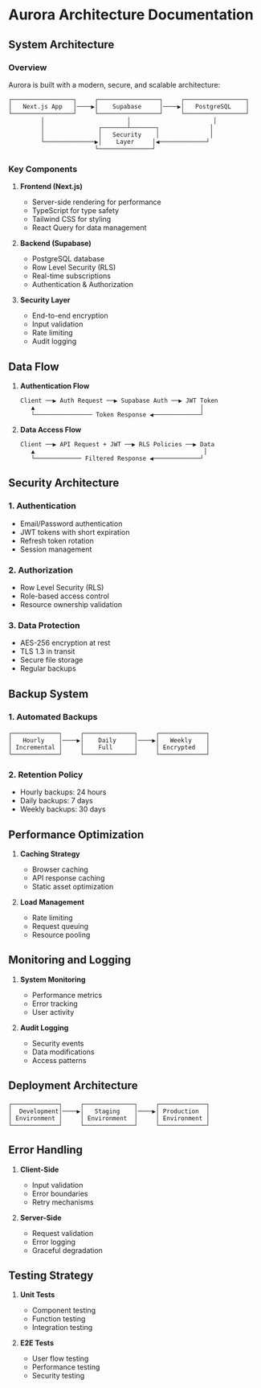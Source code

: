 # Aurora Architecture Documentation

## System Architecture

### Overview

Aurora is built with a modern, secure, and scalable architecture:

```
┌─────────────────┐     ┌─────────────────┐     ┌─────────────────┐
│   Next.js App   │────▶│    Supabase     │────▶│   PostgreSQL    │
└─────────────────┘     └─────────────────┘     └─────────────────┘
         │                       │                       │
         │               ┌───────┴───────┐              │
         │               │   Security    │              │
         └──────────────▶│    Layer     │◀─────────────┘
                        └───────────────┘
```

### Key Components

1. **Frontend (Next.js)**
   - Server-side rendering for performance
   - TypeScript for type safety
   - Tailwind CSS for styling
   - React Query for data management

2. **Backend (Supabase)**
   - PostgreSQL database
   - Row Level Security (RLS)
   - Real-time subscriptions
   - Authentication & Authorization

3. **Security Layer**
   - End-to-end encryption
   - Input validation
   - Rate limiting
   - Audit logging

## Data Flow

1. **Authentication Flow**
   ```
   Client ──▶ Auth Request ──▶ Supabase Auth ──▶ JWT Token
      ▲                                              │
      └──────────────── Token Response ◀─────────────┘
   ```

2. **Data Access Flow**
   ```
   Client ──▶ API Request + JWT ──▶ RLS Policies ──▶ Data
      ▲                                               │
      └───────────── Filtered Response ◀─────────────┘
   ```

## Security Architecture

### 1. Authentication

- Email/Password authentication
- JWT tokens with short expiration
- Refresh token rotation
- Session management

### 2. Authorization

- Row Level Security (RLS)
- Role-based access control
- Resource ownership validation

### 3. Data Protection

- AES-256 encryption at rest
- TLS 1.3 in transit
- Secure file storage
- Regular backups

## Backup System

### 1. Automated Backups

```
┌─────────────┐     ┌──────────────┐     ┌─────────────┐
│   Hourly    │────▶│    Daily     │────▶│   Weekly    │
│ Incremental │     │    Full      │     │ Encrypted   │
└─────────────┘     └──────────────┘     └─────────────┘
```

### 2. Retention Policy

- Hourly backups: 24 hours
- Daily backups: 7 days
- Weekly backups: 30 days

## Performance Optimization

1. **Caching Strategy**
   - Browser caching
   - API response caching
   - Static asset optimization

2. **Load Management**
   - Rate limiting
   - Request queuing
   - Resource pooling

## Monitoring and Logging

1. **System Monitoring**
   - Performance metrics
   - Error tracking
   - User activity

2. **Audit Logging**
   - Security events
   - Data modifications
   - Access patterns

## Deployment Architecture

```
┌─────────────┐     ┌──────────────┐     ┌─────────────┐
│  Development│────▶│   Staging    │────▶│ Production  │
│ Environment │     │ Environment  │     │ Environment │
└─────────────┘     └──────────────┘     └─────────────┘
```

## Error Handling

1. **Client-Side**
   - Input validation
   - Error boundaries
   - Retry mechanisms

2. **Server-Side**
   - Request validation
   - Error logging
   - Graceful degradation

## Testing Strategy

1. **Unit Tests**
   - Component testing
   - Function testing
   - Integration testing

2. **E2E Tests**
   - User flow testing
   - Performance testing
   - Security testing